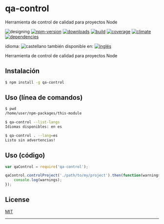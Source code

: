 <!-- multilang from README.md




NO MODIFIQUE ESTE ARCHIVO. FUE GENERADO AUTOMÁTICAMENTE POR multilang.js




-->
# qa-control

Herramienta de control de calidad para proyectos Node


<!-- cucardas -->
![designing](https://img.shields.io/badge/stability-desgining-red.svg)
[![npm-version](https://img.shields.io/npm/v/qa-control.svg)](https://npmjs.org/package/qa-control)
[![downloads](https://img.shields.io/npm/dm/qa-control.svg)](https://npmjs.org/package/qa-control)
[![build](https://img.shields.io/travis/codenautas/qa-control/master.svg)](https://travis-ci.org/codenautas/qa-control)
[![coverage](https://img.shields.io/coveralls/codenautas/qa-control/master.svg)](https://coveralls.io/r/codenautas/qa-control)
[![climate](https://img.shields.io/codeclimate/github/codenautas/qa-control.svg)](https://codeclimate.com/github/codenautas/qa-control)
[![dependencies](https://img.shields.io/david/codenautas/qa-control.svg)](https://david-dm.org/codenautas/qa-control)


<!--multilang buttons-->

idioma: ![castellano](https://raw.githubusercontent.com/codenautas/multilang/master/img/lang-es.png)
también disponible en:
[![inglés](https://raw.githubusercontent.com/codenautas/multilang/master/img/lang-en.png)](README.md)

Herramienta de control de calidad para proyectos Node


## Instalación


```sh
$ npm install -g qa-control
```


## Uso (línea de comandos)


```sh
$ pwd
/home/user/npm-packages/this-module
```

```sh
$ qa-control --list-langs
Idiomas disponibles: en es

$ qa-control . --lang=es
Listo sin advertencias!
```


## Uso (código)


```js
var qaControl = require('qa-control');

qaControl.controlProject('./path/to/my/project').then(function(warnings){
    console.log(warnings);
});

```

## License

[MIT](LICENSE)

----------------


